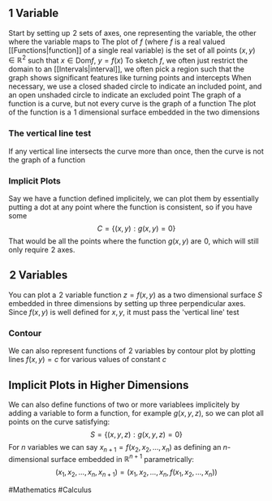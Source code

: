 ## $1$ Variable
Start by setting up $\hspace{0pt}2$ sets of axes, one representing the variable, the other where the variable maps to
The plot of $f$ (where $f$ is a real valued [[Functions|function]] of a single real variable) is the set of all points $(x,y)\in\mathbb{R}^2$ such that $x\in \text{Dom}f$, $y=f(x)$
To sketch $f$, we often just restrict the domain to an [[Intervals|interval]], we often pick a region such that the graph shows significant features like turning points and intercepts
When necessary, we use a closed shaded circle to indicate an included point, and an open unshaded circle to indicate an excluded point
The graph of a function is a curve, but not every curve is the graph of a function
The plot of the function is a $\hspace{0pt}1$ dimensional surface embedded in the two dimensions
### The vertical line test
If any vertical line intersects the curve more than once, then the curve is not the graph of a function
### Implicit Plots
Say we have a function defined implicitely, we can plot them by essentially putting a dot at any point where the function is consistent, so if you have some 
$$
C=\{ (x,y):g(x,y)=0 \}
$$
That would be all the points where the function $g(x,y)$ are $\hspace{0pt}0$, which will still only require $\hspace{0pt}2$ axes.
## $\hspace{0pt}2$ Variables
You can plot a $\hspace{0pt}2$ variable function $z=f(x,y)$ as a two dimensional surface $S$ embedded in three dimensions by setting up three perpendicular axes. Since $f(x,y)$ is well defined for $x,y$, it must pass the 'vertical line' test
### Contour
We can also represent functions of $\hspace{0pt}2$ variables by contour plot by plotting lines $f(x,y)=c$ for various values of constant $c$
## Implicit Plots in Higher Dimensions
We can also define functions of two or more variablees implicitely by adding a variable to form a function, for example $g(x,y,z)$, so we can plot all points on the curve satisfying:
$$
S=\{ (x,y,z):g(x,y,z)=0 \}
$$
For $n$ variables we can say $x_{n+1}=f(x_{2},x_{2},\dots,x_{n})$ as defining an $n$-dimensional surface embedded in $\mathbb{R}^{n+1}$ parametrically:
$$
(x_{1},x_{2},\dots,x_{n},x_{n+1})=(x_{1},x_{2},\dots,x_{n},f(x_{1},x_{2},\dots,x_{n}))
$$


#Mathematics #Calculus 
